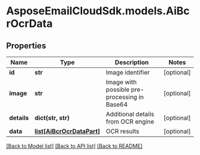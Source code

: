 # AsposeEmailCloudSdk.models.AiBcrOcrData
## Properties
Name | Type | Description | Notes
------------ | ------------- | ------------- | -------------
**id** | **str** | Image identifier              | [optional] 
**image** | **str** | Image with possible pre-processing in Base64              | [optional] 
**details** | **dict(str, str)** | Additional details from OCR engine              | [optional] 
**data** | [**list[AiBcrOcrDataPart]**](AiBcrOcrDataPart.md) | OCR results              | [optional] 



[[Back to Model list]](README.md#documentation-for-models) [[Back to API list]](README.md#documentation-for-api-endpoints) [[Back to README]](README.md)



